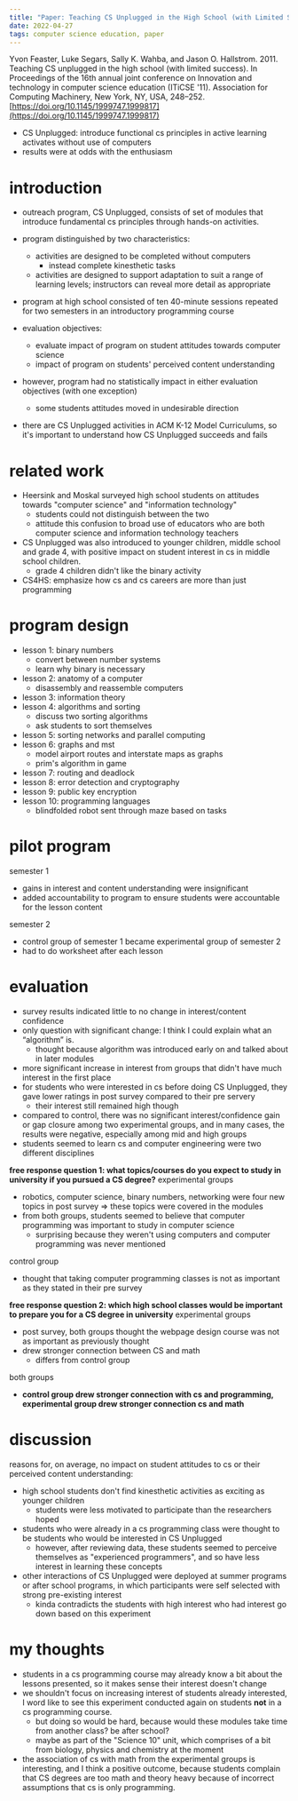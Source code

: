 ```yaml
---
title: "Paper: Teaching CS Unplugged in the High School (with Limited Success)"
date: 2022-04-27
tags: computer science education, paper
---
```


Yvon Feaster, Luke Segars, Sally K. Wahba, and Jason O. Hallstrom. 2011. Teaching CS unplugged in the high school (with limited success). In Proceedings of the 16th annual joint conference on Innovation and technology in computer science education (ITiCSE '11). Association for Computing Machinery, New York, NY, USA, 248–252. [https://doi.org/10.1145/1999747.1999817](https://doi.org/10.1145/1999747.1999817)

- CS Unplugged: introduce functional cs principles in active learning activates without use of computers
- results were at odds with the enthusiasm

# introduction
- outreach program, CS Unplugged, consists of set of modules that introduce fundamental cs principles through hands-on activities.
- program distinguished by two characteristics:
  - activities are designed to be completed without computers
    - instead complete kinesthetic tasks
  - activities are designed to support adaptation to suit a range of learning levels; instructors can reveal more detail as appropriate
- program at high school consisted of ten 40-minute sessions repeated for two semesters in an introductory programming course
- evaluation objectives:
  - evaluate impact of program on student attitudes towards computer science
  - impact of program on students' perceived content understanding

- however, program had no statistically impact in either evaluation objectives (with one exception)
  - some students attitudes moved in undesirable direction
- there are CS Unplugged activities in ACM K-12 Model Curriculums, so it's important to understand how CS Unplugged succeeds and fails
  
# related work
- Heersink and Moskal surveyed high school students on attitudes towards "computer science" and "information technology"
  - students could not distinguish between the two
  - attitude this confusion to broad use of educators who are both computer science and information technology teachers
- CS Unplugged was also introduced to younger children, middle school and grade 4, with positive impact on student interest in cs in middle school children. 
  - grade 4 children didn't like the binary activity
- CS4HS: emphasize how cs and cs careers are more than just programming

# program design
- lesson 1: binary numbers
  - convert between number systems
  - learn why binary is necessary
- lesson 2: anatomy of a computer
  - disassembly and reassemble computers
- lesson 3: information theory
- lesson 4: algorithms and sorting
  - discuss two sorting algorithms
  - ask students to sort themselves
- lesson 5: sorting networks and parallel computing
- lesson 6: graphs and mst
  - model airport routes and interstate maps as graphs
  - prim's algorithm in game
- lesson 7: routing and deadlock
- lesson 8: error detection and cryptography
- lesson 9: public key encryption 
- lesson 10: programming languages
  - blindfolded robot sent through maze based on tasks

# pilot program
semester 1
- gains in interest and content understanding were insignificant
- added accountability to program to ensure students were accountable for the lesson content

semester 2
- control group of semester 1 became experimental group of semester 2
- had to do worksheet after each lesson

# evaluation
- survey results indicated little to no change in interest/content confidence
- only question with significant change: I think I could explain what an “algorithm” is.
  - thought because algorithm was introduced early on and talked about in later modules
- more significant increase in interest from groups that didn't have much interest in the first place
- for students who were interested in cs before doing CS Unplugged, they gave lower ratings in post survey compared to their pre servery 
  - their interest still remained high though
- compared to control, there was no significant interest/confidence gain or gap closure among two experimental groups, and in many cases, the results were negative, especially among mid and high groups
- students seemed to learn cs and computer engineering were two different disciplines

**free response question 1: what topics/courses do you expect to study in university if you pursued a CS degree?**
experimental groups
- robotics, computer science, binary numbers, networking were four new topics in post survey => these topics were covered in the modules
- from both groups, students seemed to believe that computer programming was important to study in computer science
  - surprising because they weren't using computers and computer programming was never mentioned

control group
- thought that taking computer programming classes is not as important as they stated in their pre survey

**free response question 2: which high school classes would be important to prepare you for a CS degree in university**
experimental groups
- post survey, both groups thought the webpage design course was not as important as previously thought
- drew stronger connection between CS and math
  - differs from control group

both groups
- **control group drew stronger connection with cs and programming, experimental group drew stronger connection cs and math**

# discussion
reasons for, on average, no impact on student attitudes to cs or their perceived content understanding:
- high school students don't find kinesthetic activities as exciting as younger children
  - students were less motivated to participate than the researchers hoped 
- students who were already in a cs programming class were thought to be students who would be interested in CS Unplugged 
  - however, after reviewing data, these students seemed to perceive themselves as "experienced programmers", and so have less interest in learning these concepts
- other interactions of CS Unplugged were deployed at summer programs or after school programs, in which participants were self selected with strong pre-existing interest 
  - kinda contradicts the students with high interest who had interest go down based on this experiment


# my thoughts
- students in a cs programming course may already know a bit about the lessons presented, so it makes sense their interest doesn't change
- we shouldn't focus on increasing interest of students already interested, I word like to see this experiment conducted again on students **not** in a cs programming course. 
  - but doing so would be hard, because would these modules take time from another class? be after school? 
  - maybe as part of the "Science 10" unit, which comprises of a bit from biology, physics and chemistry at the moment
- the association of cs with math from the experimental groups is interesting, and I think a positive outcome, because students complain that CS degrees are too math and theory heavy because of incorrect assumptions that cs is only programming.
